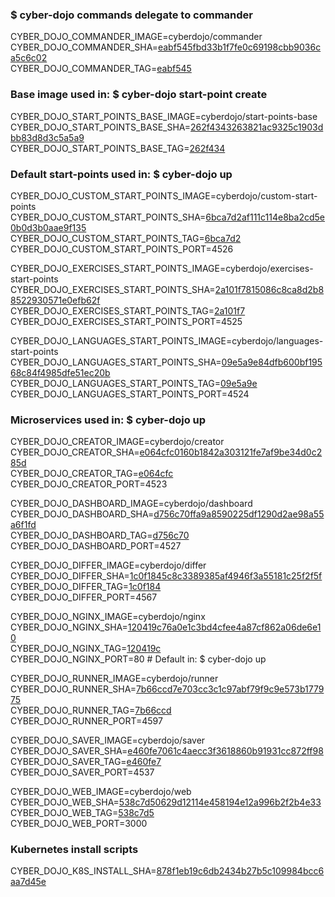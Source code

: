 ### $ cyber-dojo commands delegate to commander

CYBER_DOJO_COMMANDER_IMAGE=cyberdojo/commander  
CYBER_DOJO_COMMANDER_SHA=[eabf545fbd33b1f7fe0c69198cbb9036ca5c6c02](https://github.com/cyber-dojo/commander/commit/eabf545fbd33b1f7fe0c69198cbb9036ca5c6c02)  
CYBER_DOJO_COMMANDER_TAG=[eabf545](https://hub.docker.com/layers/cyberdojo/commander/eabf545/images/sha256-e6fa287cf259fbecc1ad6a3904000048bf135e0f627d2b553d70e1d7acbceb68)  

### Base image used in: $ cyber-dojo start-point create

CYBER_DOJO_START_POINTS_BASE_IMAGE=cyberdojo/start-points-base  
CYBER_DOJO_START_POINTS_BASE_SHA=[262f4343263821ac9325c1903dbb83d8d3c5a5a9](https://github.com/cyber-dojo/start-points-base/commit/262f4343263821ac9325c1903dbb83d8d3c5a5a9)  
CYBER_DOJO_START_POINTS_BASE_TAG=[262f434](https://hub.docker.com/layers/cyberdojo/start-points-base/262f434/images/sha256-ebd82ecba8bd385c16b3d1eaa33516f878450698c1a900694189da766e66d8cf)  

### Default start-points used in: $ cyber-dojo up

CYBER_DOJO_CUSTOM_START_POINTS_IMAGE=cyberdojo/custom-start-points  
CYBER_DOJO_CUSTOM_START_POINTS_SHA=[6bca7d2af111c114e8ba2cd5e0b0d3b0aae9f135](https://github.com/cyber-dojo/custom-start-points/commit/6bca7d2af111c114e8ba2cd5e0b0d3b0aae9f135)  
CYBER_DOJO_CUSTOM_START_POINTS_TAG=[6bca7d2](https://hub.docker.com/layers/cyberdojo/custom-start-points/6bca7d2/images/sha256-640d277894974e0977ffe9b0bdd8d4e31a889853f54f55803eadb210929b1585)  
CYBER_DOJO_CUSTOM_START_POINTS_PORT=4526

CYBER_DOJO_EXERCISES_START_POINTS_IMAGE=cyberdojo/exercises-start-points  
CYBER_DOJO_EXERCISES_START_POINTS_SHA=[2a101f7815086c8ca8d2b88522930571e0efb62f](https://github.com/cyber-dojo/exercises-start-points/commit/2a101f7815086c8ca8d2b88522930571e0efb62f)  
CYBER_DOJO_EXERCISES_START_POINTS_TAG=[2a101f7](https://hub.docker.com/layers/cyberdojo/exercises-start-points/2a101f7/images/sha256-c5f46a1315fc7e22c31f5741bbdb7253f1522a284cfeaa025af63b5dbe3cb438)  
CYBER_DOJO_EXERCISES_START_POINTS_PORT=4525

CYBER_DOJO_LANGUAGES_START_POINTS_IMAGE=cyberdojo/languages-start-points  
CYBER_DOJO_LANGUAGES_START_POINTS_SHA=[09e5a9e84dfb600bf19568c84f4985dfe51ec20b](https://github.com/cyber-dojo/languages-start-points/commit/09e5a9e84dfb600bf19568c84f4985dfe51ec20b)  
CYBER_DOJO_LANGUAGES_START_POINTS_TAG=[09e5a9e](https://hub.docker.com/layers/cyberdojo/languages-start-points/09e5a9e/images/sha256-a3833b8c23b29bc5302ecd6b7cd47c239a03588287542cf07111d8a605291305)  
CYBER_DOJO_LANGUAGES_START_POINTS_PORT=4524

### Microservices used in: $ cyber-dojo up

CYBER_DOJO_CREATOR_IMAGE=cyberdojo/creator  
CYBER_DOJO_CREATOR_SHA=[e064cfc0160b1842a303121fe7af9be34d0c285d](https://github.com/cyber-dojo/creator/commit/e064cfc0160b1842a303121fe7af9be34d0c285d)  
CYBER_DOJO_CREATOR_TAG=[e064cfc](https://hub.docker.com/layers/cyberdojo/creator/e064cfc/images/sha256-ecea3e379ba6cf4511a2495136136cdb395b0eba99f5fec2f18dc7d522deb9c4)  
CYBER_DOJO_CREATOR_PORT=4523

CYBER_DOJO_DASHBOARD_IMAGE=cyberdojo/dashboard  
CYBER_DOJO_DASHBOARD_SHA=[d756c70ffa9a8590225df1290d2ae98a55a6f1fd](https://github.com/cyber-dojo/dashboard/commit/d756c70ffa9a8590225df1290d2ae98a55a6f1fd)  
CYBER_DOJO_DASHBOARD_TAG=[d756c70](https://hub.docker.com/layers/cyberdojo/dashboard/d756c70/images/sha256-b296f9c5540b2e79b2f3e9b311b08bda20c6955de68eebdad08d28dd373904e6)  
CYBER_DOJO_DASHBOARD_PORT=4527

CYBER_DOJO_DIFFER_IMAGE=cyberdojo/differ  
CYBER_DOJO_DIFFER_SHA=[1c0f1845c8c3389385af4946f3a55181c25f2f5f](https://github.com/cyber-dojo/differ/commit/1c0f1845c8c3389385af4946f3a55181c25f2f5f)  
CYBER_DOJO_DIFFER_TAG=[1c0f184](https://hub.docker.com/layers/cyberdojo/differ/1c0f184/images/sha256-5a7ec6bf5e59de3872c2825ee19df60034f7b123be56119759315f70f9476558)  
CYBER_DOJO_DIFFER_PORT=4567

CYBER_DOJO_NGINX_IMAGE=cyberdojo/nginx  
CYBER_DOJO_NGINX_SHA=[120419c76a0e1c3bd4cfee4a87cf862a06de6e10](https://github.com/cyber-dojo/nginx/commit/120419c76a0e1c3bd4cfee4a87cf862a06de6e10)  
CYBER_DOJO_NGINX_TAG=[120419c](https://hub.docker.com/layers/cyberdojo/nginx/120419c/images/sha256-7f3723e945dc9a192f162f9f721e1f000739e86352ca0d8e7215689054d6cce1)  
CYBER_DOJO_NGINX_PORT=80 # Default in: $ cyber-dojo up

CYBER_DOJO_RUNNER_IMAGE=cyberdojo/runner  
CYBER_DOJO_RUNNER_SHA=[7b66ccd7e703cc3c1c97abf79f9c9e573b177975](https://github.com/cyber-dojo/runner/commit/7b66ccd7e703cc3c1c97abf79f9c9e573b177975)  
CYBER_DOJO_RUNNER_TAG=[7b66ccd](https://hub.docker.com/layers/cyberdojo/runner/7b66ccd/images/sha256-c929db388648a6da468f7d3451a48e5ec3195a356e8c3de6f41bd46e96b576ba)  
CYBER_DOJO_RUNNER_PORT=4597

CYBER_DOJO_SAVER_IMAGE=cyberdojo/saver  
CYBER_DOJO_SAVER_SHA=[e460fe7061c4aecc3f3618860b91931cc872ff98](https://github.com/cyber-dojo/saver/commit/e460fe7061c4aecc3f3618860b91931cc872ff98)  
CYBER_DOJO_SAVER_TAG=[e460fe7](https://hub.docker.com/layers/cyberdojo/saver/e460fe7/images/sha256-d42fdc7b4982e6dcd1237e93b8a5433810e6184f6a5c2ae050484e9aebd0e3bd)  
CYBER_DOJO_SAVER_PORT=4537

CYBER_DOJO_WEB_IMAGE=cyberdojo/web  
CYBER_DOJO_WEB_SHA=[538c7d50629d12114e458194e12a996b2f2b4e33](https://github.com/cyber-dojo/web/commit/538c7d50629d12114e458194e12a996b2f2b4e33)  
CYBER_DOJO_WEB_TAG=[538c7d5](https://hub.docker.com/layers/cyberdojo/web/538c7d5/images/sha256-477b2286da55f63cfc656bd5aa07931d4cb38bbb0872e69e51329e1b8d99e3cc)  
CYBER_DOJO_WEB_PORT=3000

### Kubernetes install scripts
CYBER_DOJO_K8S_INSTALL_SHA=[878f1eb19c6db2434b27b5c109984bcc6aa7d45e](https://github.com/cyber-dojo/k8s-install/commit/878f1eb19c6db2434b27b5c109984bcc6aa7d45e)  
